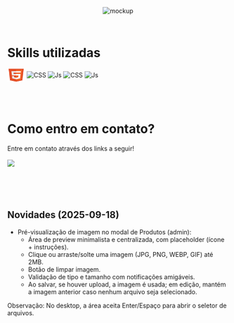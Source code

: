 <p align = "center">
  <img src ="https://github.com/user-attachments/assets/ac45981f-9887-4ec7-bdaf-daee0cbb1c4d" alt = "mockup"/>
</p>
<br>

<div id="leng">
<h1>Skills utilizadas</h1>

 <img align="center" alt="HTML" height="30" width="40" src="https://raw.githubusercontent.com/devicons/devicon/master/icons/html5/html5-original.svg">
  <img align="center" alt="CSS" height="30" width="40" src="https://cdn.jsdelivr.net/gh/devicons/devicon/icons/css3/css3-original.svg">
  <img align="center" alt="Js" height="30" width="40" src="https://cdn.jsdelivr.net/gh/devicons/devicon/icons/javascript/javascript-original.svg">
      <img align="center" alt="CSS" height="30" width="40" src="https://cdn.jsdelivr.net/gh/devicons/devicon/icons/sass/sass-original.svg">
  <img align="center" alt="Js" height="30" width="40" src="https://cdn.jsdelivr.net/gh/devicons/devicon/icons/photoshop/photoshop-plain.svg">

</div>
<br>
<br>
<br>

<div id="contato">
<h1>Como entro em contato?</h1>

Entre em contato através dos links a seguir!
<br>
<br>
<a href="https://github.com/pabloedusilva" target="_blank"><img src="https://img.shields.io/badge/GitHub-100000?style=for-the-badge&logo=github&logoColor=white" target="_blank"></a>

</div>
<br>
<br>
<br>

## Novidades (2025-09-18)

- Pré-visualização de imagem no modal de Produtos (admin):
  - Área de preview minimalista e centralizada, com placeholder (ícone + instruções).
  - Clique ou arraste/solte uma imagem (JPG, PNG, WEBP, GIF) até 2MB.
  - Botão de limpar imagem.
  - Validação de tipo e tamanho com notificações amigáveis.
  - Ao salvar, se houver upload, a imagem é usada; em edição, mantém a imagem anterior caso nenhum arquivo seja selecionado.

Observação: No desktop, a área aceita Enter/Espaço para abrir o seletor de arquivos.
